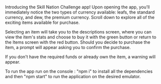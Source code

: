 Introducing the Skill Nation Challenge app! Upon opening the app, you'll immediately notice the two types of currency available: leafs, the standard currency, and dew, the premium currency. Scroll down to explore all of the exciting items available for purchase.

Selecting an item will take you to the descriptions screen, where you can view the item's stats and choose to buy it with the green button or return to the Items screen with the red button. Should you decide to purchase the item, a prompt will appear asking you to confirm the purchase.

If you don't have the required funds or already own the item, a warning will appear.


To run the app run on the console : "npm i" to install all the dependencies and then "npm start" to run the application on the desired emulator.

